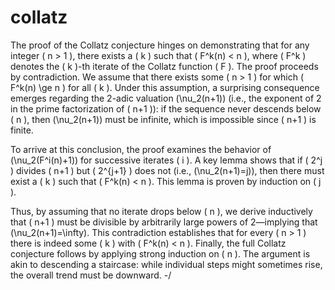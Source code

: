 # collatz

The proof of the Collatz conjecture hinges on demonstrating that for any integer \( n > 1 \), there exists a \( k \) such that \( F^k(n) < n \), where \( F^k \) denotes the \( k \)-th iterate of the Collatz function \( F \). The proof proceeds by contradiction. We assume that there exists some \( n > 1 \) for which \( F^k(n) \ge n \) for all \( k \). Under this assumption, a surprising consequence emerges regarding the 2-adic valuation \(\nu_2(n+1)\) (i.e., the exponent of 2 in the prime factorization of \( n+1 \)): if the sequence never descends below \( n \), then \(\nu_2(n+1)\) must be infinite, which is impossible since \( n+1 \) is finite.

To arrive at this conclusion, the proof examines the behavior of \(\nu_2(F^i(n)+1)\) for successive iterates \( i \). A key lemma shows that if \( 2^j \) divides \( n+1 \) but \( 2^{j+1} \) does not (i.e., \(\nu_2(n+1)=j\)), then there must exist a \( k \) such that \( F^k(n) < n \). This lemma is proven by induction on \( j \).

Thus, by assuming that no iterate drops below \( n \), we derive inductively that \( n+1 \) must be divisible by arbitrarily large powers of 2—implying that \(\nu_2(n+1)=\infty\). This contradiction establishes that for every \( n > 1 \) there is indeed some \( k \) with \( F^k(n) < n \). Finally, the full Collatz conjecture follows by applying strong induction on \( n \). The argument is akin to descending a staircase: while individual steps might sometimes rise, the overall trend must be downward.
-/
